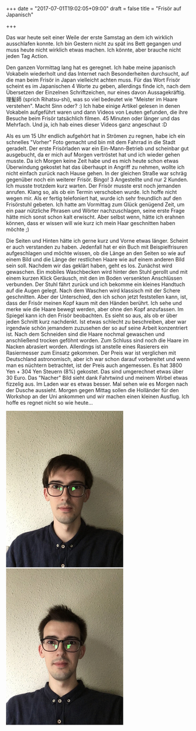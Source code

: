 +++
date = "2017-07-01T19:02:05+09:00"
draft = false
title = "Frisör auf Japanisch"

+++

Das war heute seit einer Weile der erste Samstag an dem ich wirklich ausschlafen
konnte. Ich bin Gestern nicht zu spät ins Bett gegangen und muss heute nicht
wirklich etwas machen. Ich könnte, aber brauche nicht jeden Tag Action.

Den ganzen Vormittag lang hat es geregnet. Ich habe meine japanisch Vokabeln
wiederholt und das Internet nach Besonderheiten durchsucht, auf die man beim
Frisör in Japan vielleicht achten muss. Für das Wort Frisör scheint es im
Japanischen 4 Worte zu geben, allerdings finde ich, nach dem Übersetzen der
Einzelnen Schriftzeichen, nur eines davon Aussagekräftig. 理髪師 (sprich
Rihatsu-shi), was so viel bedeutet wie "Meister im Haare verstehen". Macht Sinn
oder? :) Ich habe einige Artikel gelesen in denen Vokabeln aufgeführt waren und
dann Videos von Leuten gefunden, die ihre Besuche beim Frisör tatsächlich
filmen. 45 Minuten oder länger und das Mehrfach. Und ja, ich hab eines dieser
Videos ganz angeschaut :D

Als es um 15 Uhr endlich aufgehört hat in Strömen zu regnen, habe ich ein
schnelles "Vorher" Foto gemacht und bin mit dem Fahrrad in die Stadt geradelt.
Der erste Frisörladen war ein Ein-Mann-Betrieb und scheinbar gut ausgebucht, da
er mich auf Morgen vertröstet hat und ich wieder gehen musste. Da ich Morgen
keine Zeit habe und es mich heute schon etwas Überwindung gekostet hat das
überhaupt in Angriff zu nehmen, wollte ich nicht einfach zurück nach Hause
gehen. In der gleichen Straße war schräg gegenüber noch ein weiterer Frisör.
Bingo! 3 Angestellte und nur 2 Kunden. Ich musste trotzdem kurz warten. Der
Frisör musste erst noch jemanden anrufen. Klang so, als ob ein Termin verschoben
wurde. Ich hoffe nicht wegen mir. Als er fertig telefoniert hat, wurde ich sehr
freundlich auf den Frisörstuhl gebeten. Ich hatte am Vormittag zum Glück
genügend Zeit, um ein paar nützliche Phrasen und Wörter nachzuschlagen, seine
erste Frage hätte mich sonst schon kalt erwischt. Aber selbst wenn, hätte ich
erahnen können, dass er wissen will wie kurz ich mein Haar geschnitten haben
möchte ;)

Die Seiten und Hinten hätte ich gerne kurz und Vorne etwas länger. Scheint er
auch verstanden zu haben. Jedenfall hat er ein Buch mit Beispielfrisuren
aufgeschlagen und möchte wissen, ob die Länge an den Seiten so wie auf einem
Bild und die Länge der restlichen Haare wie auf einem anderen Bild sein soll.
Nachdem wir das geklärt haben, geht es los. Zunächst wird gewaschen. Ein mobiles
Waschbecken wird hinter den Stuhl gerollt und mit einem kurzen Klick Geräusch,
mit den im Boden versenkten Anschlüssen verbunden. Der Stuhl fährt zurück und
ich bekomme ein kleines Handtuch auf die Augen gelegt. Nach dem Waschen wird
klassisch mit der Schere geschnitten. Aber der Unterschied, den ich schon jetzt
feststellen kann, ist, dass der Frisör meinen Kopf kaum mit den Händen berührt.
Ich sehe und merke wie die Haare bewegt werden, aber ohne den Kopf anzufassen.
Im Spiegel kann ich den Frisör beobachten. Es sieht so aus, als ob er über jeden
Schnitt kurz nachdenkt. Ist etwas schlecht zu beschreiben, aber war irgendwie
schön jemandem zuzusehen der so auf seine Arbeit konzentriert ist. Nach dem
Schneiden sind die Haare nochmal gewaschen und anschließend trocken geföhnt
worden. Zum Schluss sind noch die Haare im Nacken abrasiert worden. Allerdings
ist anstelle eines Rasierers ein Rasiermesser zum Einsatz gekommen. Der Preis
war ist verglichen mit Deutschland astronomisch, aber ich war schon darauf
vorbereitet und wenn man es nüchtern betrachtet, ist der Preis auch angemessen.
Es hat 3800 Yen + 304 Yen Steuern (8%) gekostet. Das sind umgerechnet etwas über
30 Euro. Das "Nacher" Bild sieht dank Fahrtwind und meinem Wirbel etwas fizzelig
aus. Im Laden war es etwas besser. Mal sehen wie es Morgen nach der Dusche
aussieht. Morgen gegen Mittag sollen die Holländer für den Workshop an der Uni
ankommen und wir machen einen kleinen Ausflug. Ich hoffe es regnet nicht so wie
heute...

![Vor dem Frisör](/img/2017_07_01/pre.jpg)
![Nach dem Frisör](/img/2017_07_01/post.jpg)
